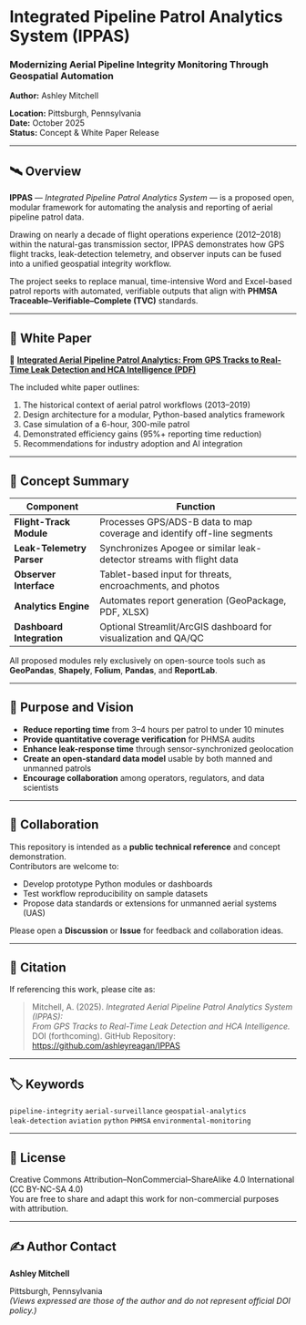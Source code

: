 # Integrated Pipeline Patrol Analytics System (IPPAS)

### Modernizing Aerial Pipeline Integrity Monitoring Through Geospatial Automation

**Author:** Ashley Mitchell  

**Location:** Pittsburgh, Pennsylvania  
**Date:** October 2025  
**Status:** Concept & White Paper Release

---

## 🛰️ Overview

**IPPAS** — *Integrated Pipeline Patrol Analytics System* — is a proposed open, modular framework for automating the analysis and reporting of aerial pipeline patrol data.  

Drawing on nearly a decade of flight operations experience (2012–2018) within the natural-gas transmission sector, IPPAS demonstrates how GPS flight tracks, leak-detection telemetry, and observer inputs can be fused into a unified geospatial integrity workflow.  

The project seeks to replace manual, time-intensive Word and Excel-based patrol reports with automated, verifiable outputs that align with **PHMSA Traceable–Verifiable–Complete (TVC)** standards.

---

## 📘 White Paper

📄 **[Integrated Aerial Pipeline Patrol Analytics: From GPS Tracks to Real-Time Leak Detection and HCA Intelligence (PDF)](docs/Mitchell_2025_Integrated_Aerial_Pipeline_Patrol_Analytics.pdf)**  

The included white paper outlines:

1. The historical context of aerial patrol workflows (2013–2019)  
2. Design architecture for a modular, Python-based analytics framework  
3. Case simulation of a 6-hour, 300-mile patrol  
4. Demonstrated efficiency gains (95%+ reporting time reduction)  
5. Recommendations for industry adoption and AI integration  

---

## 🔧 Concept Summary

| Component                 | Function                                                                |
|---------------------------|-------------------------------------------------------------------------|
| **Flight-Track Module**   | Processes GPS/ADS-B data to map coverage and identify off-line segments |
| **Leak-Telemetry Parser** | Synchronizes Apogee or similar leak-detector streams with flight data   |
| **Observer Interface**    | Tablet-based input for threats, encroachments, and photos               |
| **Analytics Engine**      | Automates report generation (GeoPackage, PDF, XLSX)                     |
| **Dashboard Integration** | Optional Streamlit/ArcGIS dashboard for visualization and QA/QC         |

All proposed modules rely exclusively on open-source tools such as **GeoPandas**, **Shapely**, **Folium**, **Pandas**, and **ReportLab**.

---

## 🧭 Purpose and Vision

- **Reduce reporting time** from 3–4 hours per patrol to under 10 minutes  
- **Provide quantitative coverage verification** for PHMSA audits  
- **Enhance leak-response time** through sensor-synchronized geolocation  
- **Create an open-standard data model** usable by both manned and unmanned patrols  
- **Encourage collaboration** among operators, regulators, and data scientists  

---

## 🤝 Collaboration

This repository is intended as a **public technical reference** and concept demonstration.  
Contributors are welcome to:

- Develop prototype Python modules or dashboards  
- Test workflow reproducibility on sample datasets  
- Propose data standards or extensions for unmanned aerial systems (UAS)

Please open a **Discussion** or **Issue** for feedback and collaboration ideas.

---

## 🧾 Citation

If referencing this work, please cite as:

> Mitchell, A. (2025). *Integrated Aerial Pipeline Patrol Analytics System (IPPAS):  
> From GPS Tracks to Real-Time Leak Detection and HCA Intelligence.*  
> DOI (forthcoming). GitHub Repository: https://github.com/ashleyreagan/IPPAS

---

## 🏷️ Keywords

`pipeline-integrity` `aerial-surveillance` `geospatial-analytics`  
`leak-detection` `aviation` `python` `PHMSA` `environmental-monitoring`

---

## 📜 License

Creative Commons Attribution–NonCommercial–ShareAlike 4.0 International (CC BY-NC-SA 4.0)  
You are free to share and adapt this work for non-commercial purposes with attribution.

---

## ✍️ Author Contact

**Ashley Mitchell**  

Pittsburgh, Pennsylvania  
*(Views expressed are those of the author and do not represent official DOI policy.)*
